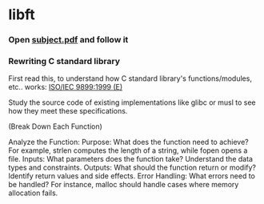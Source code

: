 # libft
### Open <a href="https://github.com/datodotio/libft/blob/main/subject.pdf" target="_blank">subject.pdf</a> and follow it

### Rewriting C standard library

First read this, to understand how C standard library's functions/modules, etc.. works: <a href="https://www.dii.uchile.cl/~daespino/files/Iso_C_1999_definition.pdf" target="_blank">ISO/IEC 9899:1999 (E)</a>

Study the source code of existing implementations like glibc or musl to see how they meet these specifications.

(Break Down Each Function)

Analyze the Function:
Purpose: What does the function need to achieve? For example, strlen computes the length of a string, while fopen opens a file.
Inputs: What parameters does the function take? Understand the data types and constraints.
Outputs: What should the function return or modify? Identify return values and side effects.
Error Handling: What errors need to be handled? For instance, malloc should handle cases where memory allocation fails.